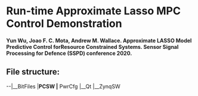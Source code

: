# Run-time Approximate Lasso MPC Control Demonstration

#### Yun Wu, Joao F. C. Mota, Andrew M. Wallace. Approximate LASSO Model Predictive Control forResource Constrained Systems. Sensor Signal Processing for Defence (SSPD) conference 2020. 

## File structure:
--|__BitFiles
  |__PCSW
  |__ PwrCfg
  |__Qt
  |__ZynqSW
